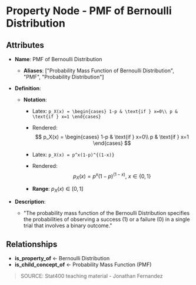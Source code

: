 # Property Node - PMF of Bernoulli Distribution

## Attributes

- **Name**: PMF of Bernoulli Distribution
  - **Aliases**: ["Probability Mass Function of Bernoulli Distribution", "PMF", "Probability Distribution"]

- **Definition**: 
  - **Notation**: 
    - Latex: `p_X(x) = \begin{cases} 1-p & \text{if } x=0\\ p & \text{if } x=1 \end{cases}`
    - Rendered: 
      $$
      p_X(x) = \begin{cases} 
        1-p & \text{if } x=0\\ 
        p & \text{if } x=1 
      \end{cases}
      $$

    - Latex: `p_X(x) = p^x(1-p)^{(1-x)}`
    - Rendered:
      $$
      p_X(x) = p^x(1-p)^{(1-x)},\ x \in \{0,1\}
      $$

    - **Range**: $p_X(x) \in [0, 1]$

- **Description**: 
  - "The probability mass function of the Bernoulli Distribution specifies the probabilities of observing a success (1) or a failure (0) in a single trial that involves a binary outcome."

## Relationships

- **is_property_of** ← Bernoulli Distribution
- **is_child_concept_of** ← Probability Mass Function (PMF)

> SOURCE: Stat400 teaching material - Jonathan Fernandez